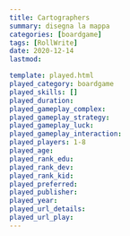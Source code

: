 ```yaml
---
title: Cartographers
summary: disegna la mappa
categories: [boardgame]
tags: [RollWrite]
date: 2020-12-14
lastmod: 

template: played.html
played_category: boardgame
played_skills: []
played_duration: 
played_gameplay_complex: 
played_gameplay_strategy: 
played_gameplay_luck: 
played_gameplay_interaction: 
played_players: 1-8
played_age: 
played_rank_edu: 
played_rank_dev: 
played_rank_kid: 
played_preferred:
played_publisher: 
played_year: 
played_url_details: 
played_url_play: 
---
```


